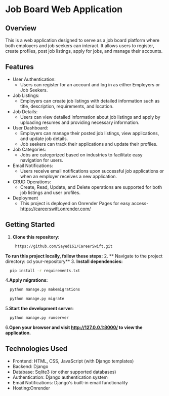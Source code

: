 # Job Board Web Application

## Overview
This is a web application designed to serve as a job board platform where both employers and job seekers can interact. It allows users to register, create profiles, post job listings, apply for jobs, and manage their accounts.


## Features
- User Authentication:
  - Users can register for an account and log in as either Employers or Job Seekers.
- Job Listings:
  - Employers can create job listings with detailed information such as title, description, requirements, and location.
- Job Details:
  - Users can view detailed information about job listings and apply by uploading resumes and providing necessary information.
- User Dashboard:
  - Employers can manage their posted job listings, view applications, and update job details.
  - Job seekers can track their applications and update their profiles.
- Job Categories:
  - Jobs are categorized based on industries to facilitate easy navigation for users.
- Email Notifications:
  - Users receive email notifications upon successful job applications or when an employer receives a new application.
- CRUD Operations:
  - Create, Read, Update, and Delete operations are supported for both job listings and user profiles.
- Deployment
  - This project is deployed on Onrender Pages for easy access- https://careerswift.onrender.com/

## Getting Started
1. **Clone this repository:**
   ```bash
    https://github.com/Sayed161/CareerSwift.git 
**To run this project locally, follow these steps:**
2. ** Navigate to the project directory: cd your-repository**
3. **Install dependencies:**
   ```bash
     pip install -r requirements.txt
  ```
4.**Apply migrations:**
  ```bash
    python manage.py makemigrations
  ```
  ```bash
    python manage.py migrate
  ```
5.**Start the development server:**
  ```bash
    python manage.py runserver
  ```
6.**Open your browser and visit http://127.0.0.1:8000/ to view the application.**


## Technologies Used
- Frontend: HTML, CSS, JavaScript (with Django templates)
- Backend: Django
- Database: Sqlite3 (or other supported databases)
- Authentication: Django authentication system
- Email Notifications: Django's built-in email functionality
- Hosting:Onrender
